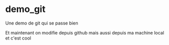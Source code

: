 # demo_git

Une demo de git qui se passe bien

Et maintenant on modifie depuis github
mais aussi depuis ma machine local et c'est cool
